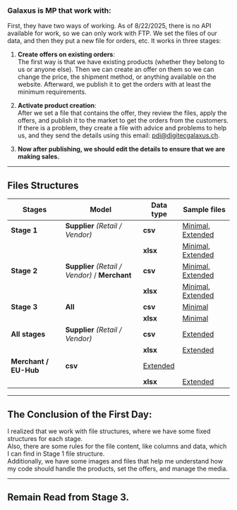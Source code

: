 ### Galaxus is MP that work with:

First, they have two ways of working. As of 8/22/2025, there is no API available for work, so we can only work with FTP. We set the files of our data, and then they put a new file for orders, etc. It works in three stages:

1. **Create offers on existing orders**:  
   The first way is that we have existing products (whether they belong to us or anyone else). Then we can create an offer on them so we can change the price, the shipment method, or anything available on the website. Afterward, we publish it to get the orders with at least the minimum requirements.

2. **Activate product creation**:  
   After we set a file that contains the offer, they review the files, apply the offers, and publish it to the market to get the orders from the customers. If there is a problem, they create a file with advice and problems to help us, and they send the details using this email: [pdi@digitecgalaxus.ch](mailto:pdi@digitecgalaxus.ch).

3. **Now after publishing, we should edit the details to ensure that we are making sales.**

---

## Files Structures

| **Stages**  | **Model**  | **Data type** | **Sample files** |
|-------------|------------|---------------|------------------|
| **Stage 1** | **Supplier** _(Retail / Vendor)_ | **csv** | [Minimal](TemplateFiles_E1_retail_min_csv.zip?api=v2), [Extended](TemplateFiles_E1_retail_ext_csv.zip?api=v2) |
|             |            | **xlsx** | [Minimal](TemplateFiles_E1_retail_min_xlsx.zip?api=v2), [Extended](TemplateFiles_E1_retail_ext_xlsx.zip?api=v2) |
| **Stage 2** | **Supplier** _(Retail / Vendor)_ / **Merchant** | **csv** | [Minimal](TemplateFiles_E2_min_csv.zip?api=v2), [Extended](TemplateFiles_E2_ext_csv.zip?api=v2) |
|             |            | **xlsx** | [Minimal](TemplateFiles_E2_min_xlsx.zip?api=v2), [Extended](TemplateFiles_E2_ext_xlsx.zip?api=v2) |
| **Stage 3** | **All** | **csv** | [Minimal](TemplateFiles_E3_csv.zip?api=v2) |
|             |            | **xlsx** | [Minimal](TemplateFiles_E3_xlsx.zip?api=v2) |
| **All stages** | **Supplier** _(Retail / Vendor)_ | **csv** | [Extended](TemplateFiles_E1E2E3_retail_ext_csv.zip?api=v2) |
|             |            | **xlsx** | [Extended](TemplateFiles_E1E2E3_retail_ext_xlsx.zip?api=v2) |
| **Merchant / EU-Hub** | **csv** | [Extended](Templatefiles_E1E2E3_marketplace_ext_csv.zip?api=v2) |
|             |            | **xlsx** | [Extended](TemplateFiles_E1E2E3_marketplace_ext_xlsx.zip?api=v2) |

---

## The Conclusion of the First Day:

I realized that we work with file structures, where we have some fixed structures for each stage.  
Also, there are some rules for the file content, like columns and data, which I can find in Stage 1 file structure.  
Additionally, we have some images and files that help me understand how my code should handle the products, set the offers, and manage the media.

---

## Remain Read from Stage 3.
